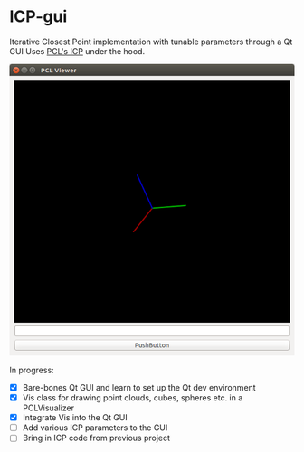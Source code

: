 # ICP-gui
Iterative Closest Point implementation with tunable parameters through a Qt GUI
Uses [PCL's ICP](http://docs.pointclouds.org/trunk/classpcl_1_1_iterative_closest_point.html) under the hood.

![Screenshot](pcl_gui.png)

In progress:
- [x] Bare-bones Qt GUI and learn to set up the Qt dev environment
- [x] Vis class for drawing point clouds, cubes, spheres etc. in a PCLVisualizer
- [x] Integrate Vis into the Qt GUI
- [ ] Add various ICP parameters to the GUI
- [ ] Bring in ICP code from previous project
